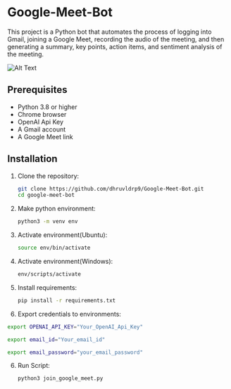 # Google-Meet-Bot
This project is a Python bot that automates the process of logging into Gmail, joining a Google Meet, recording the audio of the meeting, and then generating a summary, key points, action items, and sentiment analysis of the meeting. 

![Alt Text](https://github.com/dhruvldrp9/Google-Meet-Bot/blob/main/GoogleMeetBot.jpeg)


## Prerequisites

- Python 3.8 or higher
- Chrome browser
- OpenAI Api Key
- A Gmail account
- A Google Meet link

## Installation

1. Clone the repository:

   ```bash
   git clone https://github.com/dhruvldrp9/Google-Meet-Bot.git
   cd google-meet-bot

2. Make python environment:

   ```bash
   python3 -m venv env

3. Activate environment(Ubuntu):

   ```bash
   source env/bin/activate

3. Activate environment(Windows):

   ```bash
   env/scripts/activate

4. Install requirements:

   ```bash
   pip install -r requirements.txt

5.  Export credentials to environments:

   ```bash
   export OPENAI_API_KEY="Your_OpenAI_Api_Key"
   
   export email_id="Your_email_id"
   
   export email_password="your_email_password"
   ```


6. Run Script:

   ```bash
   python3 join_google_meet.py

   

